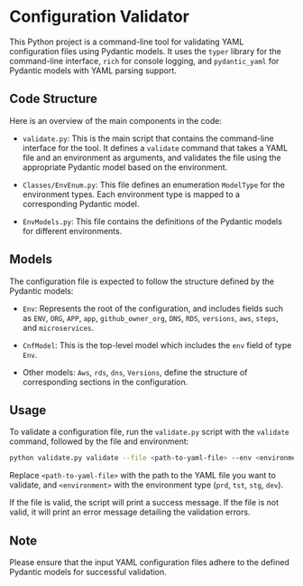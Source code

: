 # Configuration Validator

This Python project is a command-line tool for validating YAML configuration files using Pydantic models. It uses the `typer` library for the command-line interface, `rich` for console logging, and `pydantic_yaml` for Pydantic models with YAML parsing support.

## Code Structure

Here is an overview of the main components in the code:

- `validate.py`: This is the main script that contains the command-line interface for the tool. It defines a `validate` command that takes a YAML file and an environment as arguments, and validates the file using the appropriate Pydantic model based on the environment.

- `Classes/EnvEnum.py`: This file defines an enumeration `ModelType` for the environment types. Each environment type is mapped to a corresponding Pydantic model.

- `EnvModels.py`: This file contains the definitions of the Pydantic models for different environments.

## Models

The configuration file is expected to follow the structure defined by the Pydantic models:

- `Env`: Represents the root of the configuration, and includes fields such as `ENV`, `ORG`, `APP`, `app`, `github_owner_org`, `DNS`, `RDS`, `versions`, `aws`, `steps`, and `microservices`.

- `CnfModel`: This is the top-level model which includes the `env` field of type `Env`.

- Other models: `Aws`, `rds`, `dns`, `Versions`, define the structure of corresponding sections in the configuration.

## Usage

To validate a configuration file, run the `validate.py` script with the `validate` command, followed by the file and environment:

```bash
python validate.py validate --file <path-to-yaml-file> --env <environment>
```

Replace `<path-to-yaml-file>` with the path to the YAML file you want to validate, and `<environment>` with the environment type (`prd`, `tst`, `stg`, `dev`).

If the file is valid, the script will print a success message. If the file is not valid, it will print an error message detailing the validation errors.

## Note

Please ensure that the input YAML configuration files adhere to the defined Pydantic models for successful validation.

